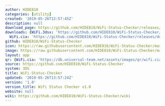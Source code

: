 ```yaml
---
author: HIDE810
categories: [utility]
created: '2019-05-26T12:57:45Z'
description: null
download_page: https://github.com/HIDE810/WiFi-Status-Checker/releases/tag/1.0
downloads: {WiFi.3dsx: 'https://github.com/HIDE810/WiFi-Status-Checker/releases/download/1.0/WiFi.3dsx',
  WiFi.cia: 'https://github.com/HIDE810/WiFi-Status-Checker/releases/download/1.0/WiFi.cia'}
github: HIDE810/WiFi-Status-Checker
icon: https://raw.githubusercontent.com/HIDE810/WiFi-Status-Checker/master/resource/icon.png
image: https://raw.githubusercontent.com/HIDE810/WiFi-Status-Checker/master/resource/banner.png
layout: app
qr: {WiFi.cia: 'https://db.universal-team.net/assets/images/qr/wifi.cia.png'}
source: https://github.com/HIDE810/WiFi-Status-Checker
system: 3DS
title: WiFi-Status-Checker
updated: '2019-05-26T13:57:24Z'
version: '1.0'
version_title: WiFi Status Checker v1.0
website: null
wiki: https://github.com/HIDE810/WiFi-Status-Checker/wiki
---
```

